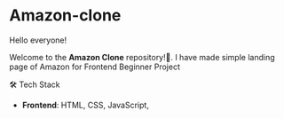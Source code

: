 # Amazon-clone

Hello everyone!

Welcome to the **Amazon Clone** repository!🛒. I have made simple landing page of Amazon for Frontend Beginner Project

🛠️ Tech Stack  

- **Frontend**: HTML, CSS, JavaScript,
